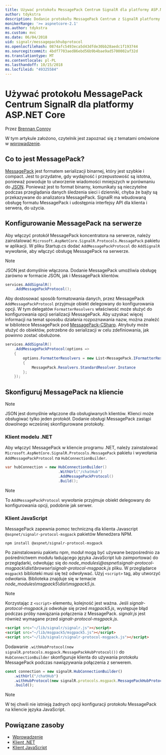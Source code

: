 ```yaml
---
title: Używać protokołu MessagePack Centrum SignalR dla platformy ASP.NET Core
author: tdykstra
description: Dodanie protokołu MessagePack Centrum z SignalR platformy ASP.NET Core.
monikerRange: '>= aspnetcore-2.1'
ms.author: tdykstra
ms.custom: mvc
ms.date: 06/04/2018
uid: signalr/messagepackhubprotocol
ms.openlocfilehash: 0874afc5493eca5d43dfde30bb28aedc1f193744
ms.sourcegitcommit: 4bdf7703aed86ebd56b9b4bae9ad5700002af32d
ms.translationtype: MT
ms.contentlocale: pl-PL
ms.lasthandoff: 10/15/2018
ms.locfileid: "49325584"
---
```

# <a name="use-messagepack-hub-protocol-in-signalr-for-aspnet-core"></a>Używać protokołu MessagePack Centrum SignalR dla platformy ASP.NET Core

Przez [Brennan Conroy](https://github.com/BrennanConroy)

W tym artykule założono, czytelnik jest zapoznać się z tematami omówione w [wprowadzenie](xref:tutorials/signalr).

## <a name="what-is-messagepack"></a>Co to jest MessagePack?

[MessagePack](https://msgpack.org/index.html) jest formatem serializacji binarnej, który jest szybkie i compact. Jest to przydatne, gdy wydajność i przepustowość są istotna, ponieważ powoduje to utworzenie wiadomości mniejszych w porównaniu do [JSON](https://www.json.org/). Ponieważ jest to format binarny, komunikaty są nieczytelne podczas przeglądania danych śledzenia sieci i dzienniki, chyba że bajty są przekazywane do analizatora MessagePack. SignalR ma wbudowaną obsługę formatu MessagePack i udostępnia interfejsy API dla klienta i serwera, do użycia.

## <a name="configure-messagepack-on-the-server"></a>Konfigurowanie MessagePack na serwerze

Aby włączyć protokół MessagePack koncentratora na serwerze, należy zainstalować `Microsoft.AspNetCore.SignalR.Protocols.MessagePack` pakietu w aplikacji. W pliku Startup.cs dodać `AddMessagePackProtocol` do `AddSignalR` wywołanie, aby włączyć obsługę MessagePack na serwerze.

> [!NOTE]
> JSON jest domyślnie włączona. Dodanie MessagePack umożliwia obsługę zarówno w formacie JSON, jak i MessagePack klientów.

```csharp
services.AddSignalR()
    .AddMessagePackProtocol();
```

Aby dostosować sposób formatowania danych, przez MessagePack `AddMessagePackProtocol` przyjmuje obiekt delegowany do konfigurowania opcji. W tym delegatów `FormatterResolvers` właściwość może służyć do konfigurowania opcji serializacji MessagePack. Aby uzyskać więcej informacji na temat sposobu działania rozpoznawania nazw, można znaleźć w bibliotece MessagePack pod [MessagePack-CSharp](https://github.com/neuecc/MessagePack-CSharp). Atrybuty może służyć do obiektów, potrzebne do serializacji w celu zdefiniowania, jak powinno zostać obsłużone.

```csharp
services.AddSignalR()
    .AddMessagePackProtocol(options =>
    {
        options.FormatterResolvers = new List<MessagePack.IFormatterResolver>()
        {
            MessagePack.Resolvers.StandardResolver.Instance
        };
    });
```

## <a name="configure-messagepack-on-the-client"></a>Skonfiguruj MessagePack na kliencie

> [!NOTE]
> JSON jest domyślnie włączone dla obsługiwanych klientów. Klienci może obsługiwać tylko jeden protokół. Dodanie obsługi MessagePack zastąpi dowolnego wcześniej skonfigurowane protokoły.

### <a name="net-client"></a>Klient modelu .NET

Aby włączyć MessagePack w kliencie programu .NET, należy zainstalować `Microsoft.AspNetCore.SignalR.Protocols.MessagePack` pakietu i wywołania `AddMessagePackProtocol` na `HubConnectionBuilder`.

```csharp
var hubConnection = new HubConnectionBuilder()
                        .WithUrl("/chatHub")
                        .AddMessagePackProtocol()
                        .Build();
```

> [!NOTE]
> To `AddMessagePackProtocol` wywołanie przyjmuje obiekt delegowany do konfigurowania opcji, podobnie jak serwer.

### <a name="javascript-client"></a>Klient JavaScript

MessagePack zapewnia pomoc techniczną dla klienta Javascript `@aspnet/signalr-protocol-msgpack` pakietów Menedżera NPM.

```console
npm install @aspnet/signalr-protocol-msgpack
```

Po zainstalowaniu pakietu npm, moduł mogą być używane bezpośrednio za pośrednictwem modułu ładującego języka JavaScript lub zaimportować do przeglądarki, odwołując się do *node_modules\\@aspnet\signalr-protocol-msgpack\dist\browser\signalr-protocol-msgpack.js* pliku. W przeglądarce `msgpack5` biblioteki musi się też odwoływać. Użyj `<script>` tag, aby utworzyć odwołania. Biblioteka znajduje się w temacie *node_modules\msgpack5\dist\msgpack5.js*.

> [!NOTE]
> Korzystając z `<script>` elementu, kolejność jest ważna. Jeśli *signalr-protocol-msgpack.js* odwołuje się przed *msgpack5.js*, występuje błąd podczas próby nawiązania połączenia z MessagePack. *signalr.js* jest również wymagane przed *signalr-protocol-msgpack.js*.

```html
<script src="~/lib/signalr/signalr.js"></script>
<script src="~/lib/msgpack5/msgpack5.js"></script>
<script src="~/lib/signalr/signalr-protocol-msgpack.js"></script>
```

Dodawanie `.withHubProtocol(new signalR.protocols.msgpack.MessagePackHubProtocol())` do `HubConnectionBuilder` skonfiguruje klienta do używania protokołu MessagePack podczas nawiązywania połączenia z serwerem.

```javascript
const connection = new signalR.HubConnectionBuilder()
    .withUrl("/chatHub")
    .withHubProtocol(new signalR.protocols.msgpack.MessagePackHubProtocol())
    .build();
```

> [!NOTE]
> W tej chwili nie istnieją żadnych opcji konfiguracji protokołu MessagePack na kliencie języka JavaScript.

## <a name="related-resources"></a>Powiązane zasoby

* [Wprowadzenie](xref:tutorials/signalr)
* [Klient .NET](xref:signalr/dotnet-client)
* [Klient JavaScript](xref:signalr/javascript-client)
